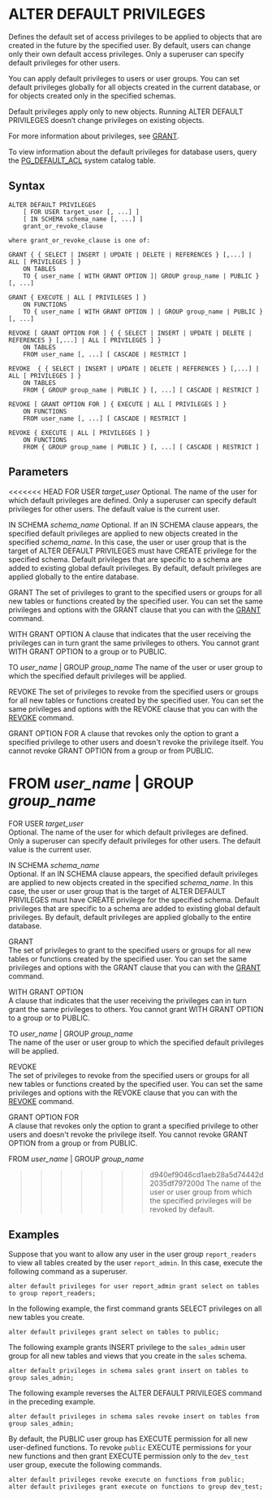 # ALTER DEFAULT PRIVILEGES<a name="r_ALTER_DEFAULT_PRIVILEGES"></a>

Defines the default set of access privileges to be applied to objects that are created in the future by the specified user\. By default, users can change only their own default access privileges\. Only a superuser can specify default privileges for other users\.

You can apply default privileges to users or user groups\. You can set default privileges globally for all objects created in the current database, or for objects created only in the specified schemas\. 

Default privileges apply only to new objects\. Running ALTER DEFAULT PRIVILEGES doesn’t change privileges on existing objects\.

For more information about privileges, see [GRANT](r_GRANT.md)\.

To view information about the default privileges for database users, query the [PG\_DEFAULT\_ACL](r_PG_DEFAULT_ACL.md) system catalog table\. 

## Syntax<a name="r_ALTER_DEFAULT_PRIVILEGES-synopsis"></a>

```
ALTER DEFAULT PRIVILEGES
    [ FOR USER target_user [, ...] ]
    [ IN SCHEMA schema_name [, ...] ]
    grant_or_revoke_clause

where grant_or_revoke_clause is one of:

GRANT { { SELECT | INSERT | UPDATE | DELETE | REFERENCES } [,...] | ALL [ PRIVILEGES ] } 
	ON TABLES 
	TO { user_name [ WITH GRANT OPTION ]| GROUP group_name | PUBLIC } [, ...]	 

GRANT { EXECUTE | ALL [ PRIVILEGES ] } 
	ON FUNCTIONS 
	TO { user_name [ WITH GRANT OPTION ] | GROUP group_name | PUBLIC } [, ...]

REVOKE [ GRANT OPTION FOR ] { { SELECT | INSERT | UPDATE | DELETE | REFERENCES } [,...] | ALL [ PRIVILEGES ] } 
	ON TABLES 
	FROM user_name [, ...] [ CASCADE | RESTRICT ]

REVOKE  { { SELECT | INSERT | UPDATE | DELETE | REFERENCES } [,...] | ALL [ PRIVILEGES ] } 
	ON TABLES 
	FROM { GROUP group_name | PUBLIC } [, ...] [ CASCADE | RESTRICT ]

REVOKE [ GRANT OPTION FOR ] { EXECUTE | ALL [ PRIVILEGES ] } 
	ON FUNCTIONS 
	FROM user_name [, ...] [ CASCADE | RESTRICT ]

REVOKE { EXECUTE | ALL [ PRIVILEGES ] } 
	ON FUNCTIONS 
	FROM { GROUP group_name | PUBLIC } [, ...] [ CASCADE | RESTRICT ]
```

## Parameters<a name="r_ALTER_DEFAULT_PRIVILEGES-parameters"></a>

<<<<<<< HEAD
FOR USER *target\_user*  <a name="default-for-user"></a>
Optional\. The name of the user for which default privileges are defined\. Only a superuser can specify default privileges for other users\. The default value is the current user\.

IN SCHEMA *schema\_name*   <a name="default-in-schema"></a>
Optional\. If an IN SCHEMA clause appears, the specified default privileges are applied to new objects created in the specified *schema\_name*\. In this case, the user or user group that is the target of ALTER DEFAULT PRIVILEGES must have CREATE privilege for the specified schema\. Default privileges that are specific to a schema are added to existing global default privileges\. By default, default privileges are applied globally to the entire database\. 

GRANT   <a name="default-grant"></a>
The set of privileges to grant to the specified users or groups for all new tables or functions created by the specified user\. You can set the same privileges and options with the GRANT clause that you can with the [GRANT](r_GRANT.md) command\. 

WITH GRANT OPTION   <a name="default-grant-option"></a>
A clause that indicates that the user receiving the privileges can in turn grant the same privileges to others\. You cannot grant WITH GRANT OPTION to a group or to PUBLIC\. 

TO *user\_name* | GROUP *group\_name*   <a name="default-to"></a>
The name of the user or user group to which the specified default privileges will be applied\.

REVOKE   <a name="default-revoke"></a>
The set of privileges to revoke from the specified users or groups for all new tables or functions created by the specified user\. You can set the same privileges and options with the REVOKE clause that you can with the [REVOKE](r_REVOKE.md) command\. 

GRANT OPTION FOR  <a name="default-revoke-option"></a>
 A clause that revokes only the option to grant a specified privilege to other users and doesn't revoke the privilege itself\. You cannot revoke GRANT OPTION from a group or from PUBLIC\. 

FROM *user\_name* | GROUP *group\_name*  <a name="default-from"></a>
=======
FOR USER *target\_user*  
Optional\. The name of the user for which default privileges are defined\. Only a superuser can specify default privileges for other users\. The default value is the current user\.

IN SCHEMA *schema\_name*   
Optional\. If an IN SCHEMA clause appears, the specified default privileges are applied to new objects created in the specified *schema\_name*\. In this case, the user or user group that is the target of ALTER DEFAULT PRIVILEGES must have CREATE privilege for the specified schema\. Default privileges that are specific to a schema are added to existing global default privileges\. By default, default privileges are applied globally to the entire database\. 

GRANT   
The set of privileges to grant to the specified users or groups for all new tables or functions created by the specified user\. You can set the same privileges and options with the GRANT clause that you can with the [GRANT](r_GRANT.md) command\. 

WITH GRANT OPTION   
A clause that indicates that the user receiving the privileges can in turn grant the same privileges to others\. You cannot grant WITH GRANT OPTION to a group or to PUBLIC\. 

TO *user\_name* | GROUP *group\_name*   
The name of the user or user group to which the specified default privileges will be applied\.

REVOKE   
The set of privileges to revoke from the specified users or groups for all new tables or functions created by the specified user\. You can set the same privileges and options with the REVOKE clause that you can with the [REVOKE](r_REVOKE.md) command\. 

GRANT OPTION FOR  
 A clause that revokes only the option to grant a specified privilege to other users and doesn't revoke the privilege itself\. You cannot revoke GRANT OPTION from a group or from PUBLIC\. 

FROM *user\_name* | GROUP *group\_name*  
>>>>>>> d940ef9046cd1aeb28a5d74442d2035df797200d
The name of the user or user group from which the specified privileges will be revoked by default\.

## Examples<a name="r_ALTER_DEFAULT_PRIVILEGES-examples"></a>

Suppose that you want to allow any user in the user group `report_readers` to view all tables created by the user `report_admin`\. In this case, execute the following command as a superuser\. 

```
alter default privileges for user report_admin grant select on tables to group report_readers; 
```

In the following example, the first command grants SELECT privileges on all new tables you create\. 

```
alter default privileges grant select on tables to public; 
```

The following example grants INSERT privilege to the `sales_admin` user group for all new tables and views that you create in the `sales` schema\. 

```
alter default privileges in schema sales grant insert on tables to group sales_admin; 
```

The following example reverses the ALTER DEFAULT PRIVILEGES command in the preceding example\. 

```
alter default privileges in schema sales revoke insert on tables from group sales_admin;
```

By default, the PUBLIC user group has EXECUTE permission for all new user\-defined functions\. To revoke `public` EXECUTE permissions for your new functions and then grant EXECUTE permission only to the `dev_test` user group, execute the following commands\. 

```
alter default privileges revoke execute on functions from public; 
alter default privileges grant execute on functions to group dev_test;
```